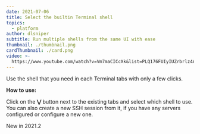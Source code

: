 ```yaml
---
date: 2021-07-06
title: Select the builtin Terminal shell
topics:
  - platform
author: dlsniper
subtitle: Run multiple shells from the same UI with ease
thumbnail: ./thumbnail.png
cardThumbnail: ./card.png
video: >-
  https://www.youtube.com/watch?v=Vm7maCICcXk&list=PLQ176FUIyIUZrbrlz4AY1V8VzBJKZyVlW&index=154
---
```

Use the shell that you need in each Terminal tabs with only a few clicks.

**How to use:**

Click on the **⋁** button next to the existing tabs and select which shell to use. You can also create a new SSH session from it, if you have any servers configured or configure a new one.

<span class="tag is-rounded">New in 2021.2</span>
